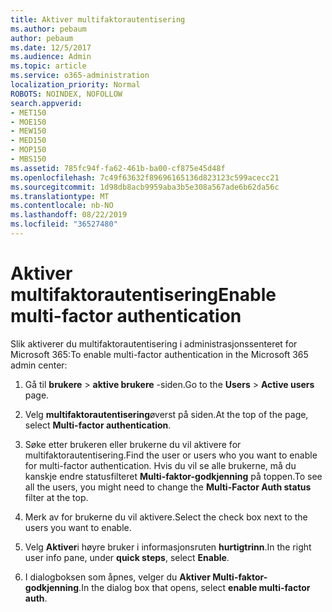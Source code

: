 ```yaml
---
title: Aktiver multifaktorautentisering
ms.author: pebaum
author: pebaum
ms.date: 12/5/2017
ms.audience: Admin
ms.topic: article
ms.service: o365-administration
localization_priority: Normal
ROBOTS: NOINDEX, NOFOLLOW
search.appverid:
- MET150
- MOE150
- MEW150
- MED150
- MOP150
- MBS150
ms.assetid: 785fc94f-fa62-461b-ba00-cf875e45d48f
ms.openlocfilehash: 7c49f63632f89696165136d823123c599acecc21
ms.sourcegitcommit: 1d98db8acb9959aba3b5e308a567ade6b62da56c
ms.translationtype: MT
ms.contentlocale: nb-NO
ms.lasthandoff: 08/22/2019
ms.locfileid: "36527480"
---
```

# <a name="enable-multi-factor-authentication"></a><span data-ttu-id="230ee-102">Aktiver multifaktorautentisering</span><span class="sxs-lookup"><span data-stu-id="230ee-102">Enable multi-factor authentication</span></span>

<span data-ttu-id="230ee-103">Slik aktiverer du multifaktorautentisering i administrasjonssenteret for Microsoft 365:</span><span class="sxs-lookup"><span data-stu-id="230ee-103">To enable multi-factor authentication in the Microsoft 365 admin center:</span></span>

1. <span data-ttu-id="230ee-104">Gå til **brukere** \> **aktive brukere** -siden.</span><span class="sxs-lookup"><span data-stu-id="230ee-104">Go to the **Users** \> **Active users** page.</span></span>
    
2. <span data-ttu-id="230ee-105">Velg **multifaktorautentisering**øverst på siden.</span><span class="sxs-lookup"><span data-stu-id="230ee-105">At the top of the page, select **Multi-factor authentication**.</span></span> 
    
3. <span data-ttu-id="230ee-106">Søke etter brukeren eller brukerne du vil aktivere for multifaktorautentisering.</span><span class="sxs-lookup"><span data-stu-id="230ee-106">Find the user or users who you want to enable for multi-factor authentication.</span></span> <span data-ttu-id="230ee-107">Hvis du vil se alle brukerne, må du kanskje endre statusfilteret **Multi-faktor-godkjenning** på toppen.</span><span class="sxs-lookup"><span data-stu-id="230ee-107">To see all the users, you might need to change the **Multi-Factor Auth status** filter at the top.</span></span>
    
4. <span data-ttu-id="230ee-108">Merk av for brukerne du vil aktivere.</span><span class="sxs-lookup"><span data-stu-id="230ee-108">Select the check box next to the users you want to enable.</span></span>
    
5.  <span data-ttu-id="230ee-109">Velg **Aktiver**i høyre bruker i informasjonsruten **hurtigtrinn**.</span><span class="sxs-lookup"><span data-stu-id="230ee-109">In the right user info pane, under **quick steps**, select **Enable**.</span></span> 
    
6. <span data-ttu-id="230ee-110">I dialogboksen som åpnes, velger du **Aktiver Multi-faktor-godkjenning**.</span><span class="sxs-lookup"><span data-stu-id="230ee-110">In the dialog box that opens, select **enable multi-factor auth**.</span></span> 
    

